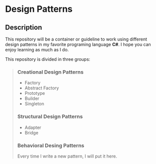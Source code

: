 # Design Patterns 

## Description

This repository will be a container or guideline to work using different design patterns in my favorite programing language **C#**. I hope you can enjoy learning as much as I do.

This repository is divided in three groups:

> ### Creational Design Patterns
>
> + Factory
> + Abstract Factory
> + Prototype
> + Builder
> + Singleton
>
> ### Structural Design Patterns
>
> + Adapter
> + Bridge
> 
> ### Behavioral Desing Patterns
>
> Every time I write a new pattern, I will put it here.


